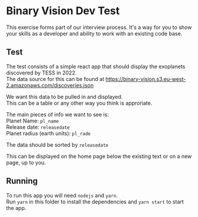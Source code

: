 # Binary Vision Dev Test

This exercise forms part of our interview process. It's a way for you to show
your skills as a developer and ability to work with an existing code base.

## Test
The test consists of a simple react app that should display the exoplanets 
discovered by TESS in 2022.  
The data source for this can be found at https://binary-vision.s3.eu-west-2.amazonaws.com/discoveries.json

We want this data to be pulled in and displayed.  
This can be a table or any other way you think is approriate.

The main pieces of info we want to see is:  
Planet Name: `pl_name`  
Release date: `releasedate`  
Planet radius (earth units): `pl_rade`

The data should be sorted by `releasedate`

This can be displayed on the home page below the existing text or on a new page, 
up to you.

## Running

To run this app you will need `nodejs` and `yarn`.  
Run `yarn` in this folder to install the dependencies and `yarn start` to start the app.
